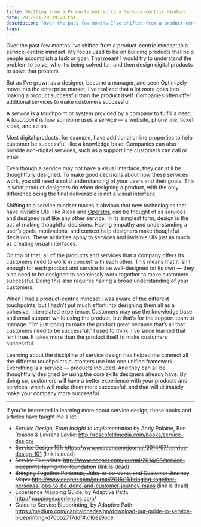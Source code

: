 ```yaml
---
title: Shifting from a Product-centric to a Service-centric Mindset
date: 2017-01-29 19:20 PST
description: "Over the past few months I’ve shifted from a product-centric mindset to a service-centric mindset. My focus used to be on building products that help people accomplish a task or goal. That meant I would try to understand the problem to solve, who it’s being solved for, and then design digital products to solve that problem."
tags:
---
```


Over the past few months I’ve shifted from a product-centric mindset to a service-centric mindset. My focus used to be on building products that help people accomplish a task or goal. That meant I would try to understand the problem to solve, who it’s being solved for, and then design digital products to solve that problem.

But as I’ve grown as a designer, become a manager, and seen Optimizely move into the enterprise market, I’ve realized that a lot more goes into making a product successful than the product itself. Companies often offer additional services to make customers successful.

A _service_ is a touchpoint or system provided by a company to fulfill a need. A _touchpoint_ is how someone uses a service — a website, phone line, ticket kiosk, and so on.

Most digital products, for example, have additional online properties to help customer be successful, like a knowledge base. Companies can also provide non-digital services, such as a support line customers can call or email.

Even though a service may not have a visual interface, they can still be thoughtfully designed. To make good decisions about how these services work, you still need a solid understanding of your users and their goals. This is what product designers do when designing a product, with the only difference being the final deliverable is not a visual interface.

Shifting to a service mindset makes it obvious that new technologies that have invisible UIs, like Alexa and [Operator](https://www.operator.com/), can be thought of as services and designed just like any other service. In its simplest form, design is the act of making thoughtful decisions. Having empathy and understanding a user’s goals, motivations, and context help designers make thoughtful decisions. These activities apply to services and invisible UIs just as much as creating visual interfaces.

On top of that, all of the products and services that a company offers its customers need to work in concert with each other. This means that it isn’t enough for each product and service to be well-designed on its own — they also need to be designed to seamlessly work together to make customers successful. Doing this also requires having a broad understanding of your customers.

When I had a product-centric mindset I was aware of the different touchpoints, but I hadn’t put much effort into designing them all as a cohesive, interrelated experience. Customers may use the knowledge base and email support while using the product, but that’s for the support team to manage. “I’m just going to make the product great because that’s all that customers need to be successful,” I used to think. I’ve since learned that isn’t true. It takes more than the product itself to make customers successful.

Learning about the discipline of service design has helped me connect all the different touchpoints customers use into one unified framework. Everything is a service — products included. And they can all be thoughtfully designed by using the core skills designers already have. By doing so, customers will have a better experience with your products and services, which will make them more successful, and that will ultimately make your company more successful.

---

If you’re interested in learning more about service design, these books and articles have taught me a lot:

- _Service Design, From Insight to Implementation_ by Andy Polaine, Ben Reason & Lavrans Løvlie: <http://rosenfeldmedia.com/books/service-design/>
- <s>Service Design 101: <https://www.cooper.com/journal/2014/07/service-design-101></s> (link is dead)
- <s>Service Blueprints: <http://www.cooper.com/journal/2014/08/service-blueprints-laying-the-foundation></s> (link is dead)
- <s>Bringing Together Personas, Jobs-to-be-done, and Customer Journey Maps: <http://www.cooper.com/journal/2016/11/bringing-together-personas-jobs-to-be-done-and-customer-journey-maps></s> (link is dead)
- Experience Mapping Guide, by Adaptive Path: <http://mappingexperiences.com/>
- Guide to Service Blueprinting, by Adaptive Path: <https://medium.com/capitalonedesign/download-our-guide-to-service-blueprinting-d70bb2717ddf#.c16es9oce>
